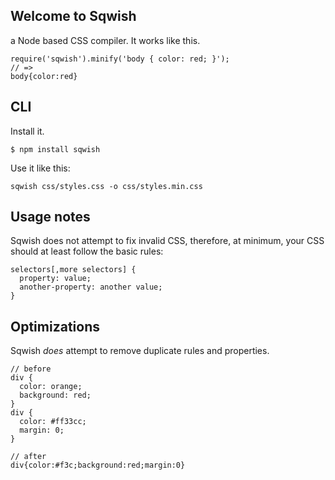 Welcome to Sqwish
----------
a Node based CSS compiler. It works like this.

    require('sqwish').minify('body { color: red; }');
    // =>
    body{color:red}

CLI
---
Install it.

    $ npm install sqwish

Use it like this:

    sqwish css/styles.css -o css/styles.min.css

Usage notes
-------
Sqwish does not attempt to fix invalid CSS, therefore, at minimum, your CSS should at least follow the basic rules:

    selectors[,more selectors] {
      property: value;
      another-property: another value;
    }

Optimizations
----------
Sqwish *does* attempt to remove duplicate rules and properties.

    // before
    div {
      color: orange;
      background: red;
    }
    div {
      color: #ff33cc;
      margin: 0;
    }

    // after
    div{color:#f3c;background:red;margin:0}